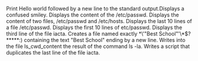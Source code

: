 Print Hello world followed by a new line to the standard output.Displays a confused smiley. Displays the content of the /etc/passwd. Displays the content of two files, /etc/passwd and /etc/hosts. Displays the last 10 lines of a file /etc/passwd. Displays the first 10 lines of etc/passwd. Displays the third line of the file iacta. Creates a file named exactly \*\\'"Best School"\'\\*$\?\*\*\*\*\*:) containing the text "Best School" ending by a new line. Writes into the file ls_cwd_content the result of the command ls -la.
Writes a script that duplicates the last line of the file iacta.

